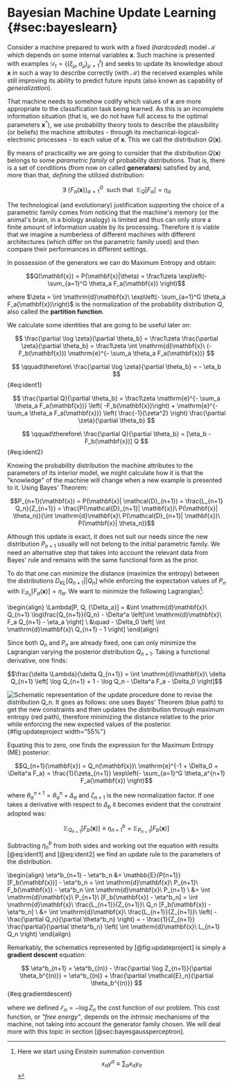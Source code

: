 
Bayesian Machine Update Learning  {#sec:bayeslearn}
=================================

Consider a machine prepared to work with a fixed (*hardcoded*) model
$\mathcal{M}$ which depends on some internal variables $\mathbf{x}$.
Such machine is presented with examples
$\mathcal{D}_t = \left\{ (\xi_\mu, \sigma_\mu)_{\mu=1}^t \right\}$ and
seeks to update its knowledge about $\mathbf{x}$ in such a way to
describe correctly (with $\mathcal{M}$) the received examples while
still improving its ability to predict future inputs (also known as
capability of *generalization*).

That machine needs to somehow codify which values of $\mathbf{x}$ are
more appropriate to the classification task being learned. As this is an
incomplete information situation (that is, we do not have full access to
the optimal parameters $\mathbf{x}^*$), we use probability theory tools
to describe the plausibility (or beliefs) the machine attributes -
through its mechanical-logical-electronic processes - to each value of
$\mathbf{x}$. This we call the distribution $Q(\mathbf{x})$.

By means of practicality we are going to consider that the distribution
$Q(\mathbf{x})$ belongs to some *parametric family* of probability
distributions. That is, there is a set of conditions (from now on called
**generators**) satisfied by and, more than that, *defining* the
utilized distribution:

$$ \exists\ \{F_a(\mathbf{x})\}_{a=1}^G\ \ \text{such that} \ \ \mathbb{E}_Q[F_a] = \eta_a $$


The technological (and evolutionary) justification supporting the choice
of a parametric family comes from noticing that the machine's memory (or
the animal's brain, in a biology analogy) is limited and thus can only
store a finite amount of information usable by its processing. Therefore
it is viable that we imagine a numberless of different machines with
different architectures (which differ on the parametric family used) and
then compare their performances in different settings.

In possession of the generators we can do Maximum Entropy and obtain:

$$Q(\mathbf{x}) = P(\mathbf{x}|\theta) = \frac1\zeta \exp\left(- \sum_{a=1}^G \theta_a F_a(\mathbf{x}) \right)$$

where
$\zeta = \int \mathrm{d}\mathbf{x}\ \exp\left(- \sum_{a=1}^G \theta_a F_a(\mathbf{x})\right)$
is the normalization of the probability distribution $Q$, also called
the **partition function**.

We calculate some identities that are going to be useful later on:


$$  \frac{\partial \log \zeta}{\partial \theta_b} = \frac1\zeta \frac{\partial \zeta}{\partial \theta_b} = \frac1\zeta \int \mathrm{d}\mathbf{x}\ (-F_b(\mathbf{x})) \mathrm{e}^{- \sum_a \theta_a F_a(\mathbf{x})} $$
  
$$ \qquad\therefore\ \frac{\partial \log \zeta}{\partial \theta_b} = - \eta_b $$ {#eq:ident1}
  
$$  \frac{\partial Q}{\partial \theta_b} = \frac1\zeta \mathrm{e}^{- \sum_a \theta_a F_a(\mathbf{x})} \left( -F_b(\mathbf{x})\right) +  \mathrm{e}^{- \sum_a \theta_a F_a(\mathbf{x})} \left( \frac{-1}{\zeta^2} \right) \frac{\partial \zeta}{\partial \theta_b} $$

$$ \qquad\therefore\ \frac{\partial Q}{\partial \theta_b} = [\eta_b - F_b(\mathbf{x})] Q $$ {#eq:ident2}


Knowing the probability distribution the machine attributes to the
parameters of its interior model, we might calculate how it is that the
\"knowledge\" of the machine will change when a new example is presented
to it. Using Bayes' Theorem:

$$P_{n+1}(\mathbf{x}) = P(\mathbf{x}| \mathcal{D}_{n+1}) = \frac{L_{n+1} Q_n}{Z_{n+1}} = \frac{P(\mathcal{D}_{n+1}| \mathbf{x})\ P(\mathbf{x}| \theta_n)}{\int \mathrm{d}\mathbf{x}\ P(\mathcal{D}_{n+1}| \mathbf{x})\ P(\mathbf{x}| \theta_n)}$$

Although this update is exact, it does not suit our needs since the new
distribution $P_{n+1}$ usually will not belong to the initial parametric
family. We need an alternative step that takes into account the relevant
data from Bayes' rule and remains with the same functional form as the
prior.

To do that one can minimize the distance (maximize the entropy) between
the distributions $D_{KL}[Q_{n+1}||Q_n]$ while enforcing the expectation
values of $P_n$ with $\mathbb{E}_{P_n}[F_a(\mathbf{x})] = \eta_a$. We
want to minimize the following Lagrangian[^einstein-summation]:


\begin{align}
     \Lambda[P, Q, \{\Delta_a\}] = &\int \mathrm{d}\mathbf{x}\ Q_{n+1} \log\frac{Q_{n+1}}{Q_n} - \Delta^a \left[\int \mathrm{d}\mathbf{x}\ F_a Q_{n+1} - \eta_a \right] \\
    &\quad - \Delta_0 \left[ \int \mathrm{d}\mathbf{x}\ Q_{n+1} - 1 \right]
\end{align}


Since both $Q_n$ and $P_n$ are already fixed, one can only minimize the
Lagrangian varying the posterior distribution $Q_{n+1}$. Taking a
functional derivative, one finds:

$$\frac{\delta \Lambda}{\delta Q_{n+1}} = \int \mathrm{d}\mathbf{x}\ \delta Q_{n+1} \left[ \log Q_{n+1} + 1 - \log Q_n - \Delta^a F_a - \Delta_0 \right]$$

![Schematic representation of the update procedure done to revise the
distribution $Q_n$. It goes as follows: one uses Bayes' Theorem (blue
path) to get the new constraints and then updates the distribution
through maximum entropy (red path), therefore minimizing the distance
relative to the prior while enforcing the new expected values of the
posterior.](images/em-updateproject.png){#fig:updateproject width="55%"}

Equating this to zero, one finds the expression for the Maximum Entropy
(ME) posterior:

$$Q_{n+1}(\mathbf{x}) = Q_n(\mathbf{x})\ \mathrm{e}^{-1 + \Delta_0 + \Delta^a F_a} = \frac{1}{\zeta_{n+1}} \exp\left(- \sum_{a=1}^G \theta_a^{n+1} F_a(\mathbf{x}) \right)$$

where $\theta^{n+1}_a = \theta^n_a + \Delta_a$ and $\zeta_{n+1}$ is the
new normalization factor. If one takes a derivative with respect to
$\Delta_b$ it becomes evident that the constraint adopted was:

$$\mathbb{E}_{Q_{n+1}}[F_b(\mathbf{x})] \equiv \eta^b_{n+1} = \mathbb{E}_{P_{n+1}}[F_b(\mathbf{x})]$$

Subtracting $\eta^b_n$ from both sides and working out the equation with
results [@eq:ident1] and [@eq:ident2] we find an update rule to the parameters of the distribution.

\begin{align}
  \eta^b_{n+1} - \eta^b_n &= \mathbb{E}_{P_{n+1}}[F_b(\mathbf{x})] - \eta^b_n =  \int \mathrm{d}\mathbf{x}\ P_{n+1}\ F_b(\mathbf{x}) -  \eta^b_n \int \mathrm{d}\mathbf{x}\ P_{n+1} \\
  &= \int \mathrm{d}\mathbf{x}\ P_{n+1}\ [F_b(\mathbf{x}) -  \eta^b_n] = \int \mathrm{d}\mathbf{x}\ \frac{L_{n+1}}{Z_{n+1}}\ Q_n [F_b(\mathbf{x}) -  \eta^b_n] \\
  &=  \int \mathrm{d}\mathbf{x}\ \frac{L_{n+1}}{Z_{n+1}}\ \left( - \frac{\partial Q_n}{\partial \theta^b_n} \right) = - \frac{1}{Z_{n+1}} \frac{\partial}{\partial \theta^b_n} \left( \int \mathrm{d}\mathbf{x}\ L_{n+1} Q_n \right)
\end{align}

Remarkably, the schematics represented by [@fig:updateproject] is simply a **gradient descent** equation:

$$ \eta^b_{n+1} = \eta^b_{(n)} - \frac{\partial \log Z_{n+1}}{\partial \theta_b^{(n)}} = \eta^b_{(n)} + \frac{\partial \mathcal{E}_n}{\partial \theta_b^{(n)}} $$ {#eq:gradientdescent}

where we defined $\mathcal{E}_n = - \log Z_n$ the cost function of our
problem. This cost function, or *\"free energy\"*, depends on the
*intrinsic* mechanisms of the machine, not taking into account the
generator family chosen. We will deal more with this topic in section
[@sec:bayesgaussperceptron].


[^einstein-summation]: Here we start using Einstein summation convention $$ x_a y^a \equiv \sum_a x_a y_a $$
